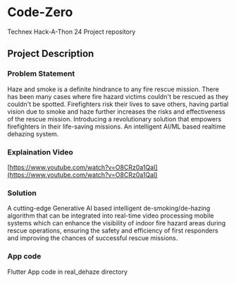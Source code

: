 # Code-Zero
Technex Hack-A-Thon 24 Project repository

## Project Description

### Problem Statement
Haze and smoke is a definite hindrance to any fire rescue mission. There has been many cases where fire hazard victims couldn't be rescued as they couldn't be spotted. Firefighters risk their lives to save others, having partial vision due to smoke and haze further increases the risks and effectiveness of the rescue mission. Introducing a revolutionary solution that empowers firefighters in their life-saving missions. An intelligent AI/ML based realtime dehazing system.

### Explaination Video
[https://www.youtube.com/watch?v=O8CRz0a1QaI](https://www.youtube.com/watch?v=O8CRz0a1QaI)

### Solution
A cutting-edge Generative AI based intelligent de-smoking/de-hazing algorithm that can be integrated into real-time video processing mobile systems which can enhance the visibility of indoor fire hazard areas during rescue operations, ensuring the safety and efficiency of first responders and improving the chances of successful rescue missions.

### App code

Flutter App code in real_dehaze directory